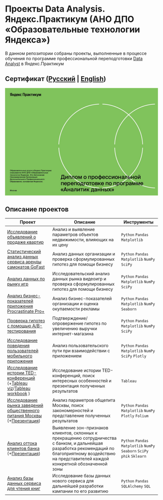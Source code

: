 # Проекты Data Analysis. Яндекс.Практикум (АНО ДПО «Образовательные технологии Яндекса»)

В данном репозитории собраны проекты, выполненные в процессе обучения по программе профессиональной переподготовки [Data Analyst](https://practicum.yandex.ru/data-analyst/) в Яндекс.Практикум

## Сертификат ([Русский](sertificate/certificate_ru_vs.pdf) | [English](sertificate/certificate_eng_vs.pdf))
![Сертификат](sertificate/sertificate_cover_ru.jpg)

## Описание проектов

| Проект | Описание | Инструменты |
|---|---|---|
| <a href='https://github.com/netrunner55746/Yandex-Practicum.Data-Analyst/blob/main/ipynb/apartment_listings_research.ipynb'>Исследование объявлений о продаже квартир</a> | Анализ и выявление параметров объектов недвижимости, влияющих на их цену | `Python` `Pandas` `Matplotlib` |
| <a href='https://github.com/netrunner55746/Yandex-Practicum.Data-Analyst/blob/main/ipynb/service_GoFast_statistical_data_analysis.ipynb'>Статистический анализ данных сервиса аренды самокатов GoFast</a> | Анализ данных организации и проверка сформулированных гипотез для помощи бизнесу | `Python` `Pandas` `Matplotlib` `NumPy` `SciPy` |
| <a href='https://github.com/netrunner55746/Yandex-Practicum.Data-Analyst/blob/main/ipynb/gaming_market_data_analysis.ipynb'>Анализ данных по рынку игр</a> | Исследовательский анализ данных рынка видеоигр и проверка сформулированных гипотез для помощи бизнесу | `Python` `Pandas` `Matplotlib` `NumPy` `SciPy` |
| <a href='https://github.com/netrunner55746/Yandex-Practicum.Data-Analyst/blob/main/ipynb/Procrastinate_Pro+_business_performance_analysis.ipynb'>Анализ бизнес-показателей приложения Procrastinate Pro+</a> | Анализ бизнес-показателей организации и оценка окупаемости рекламы | `Python` `Pandas` `Matplotlib` `NumPy` `Seaborn` |
| <a href='https://github.com/netrunner55746/Yandex-Practicum.Data-Analyst/blob/main/ipynb/testing_hypotheses_with_A_B.ipynb'>Проверка гипотез с помощью A/B-тестирования</a> | Подтверждение/опровержение гипотез по увеличению выручки интернет-магазина | `Python` `Pandas` `Matplotlib` `NumPy` `SciPy` |
| <a href='https://github.com/netrunner55746/Yandex-Practicum.Data-Analyst/blob/main/ipynb/mobile_app_user_behavior_research.ipynb'>Исследование поведения пользователей мобильного приложения</a> | Анализ пользовательского пути при взаимодействии с приложением | `Python` `Pandas` `Matplotlib` `NumPy` `SciPy` `Plotly` |
| <a href='https://github.com/netrunner55746/Yandex-Practicum.Data-Analyst/blob/main/ipynb/TED_conferences_history_research.ipynb'>Исследование истории TED-конференций</a> (+<a href='https://public.tableau.com/views/history_of_TED_viz/TED-?:language=en-US&:sid=&:redirect=auth&:display_count=n&:origin=viz_share_link'>Tableau viz</a>/<a href='https://github.com/netrunner55746/Yandex-Practicum.Data-Analyst/raw/main/artifacts/history_of_TED_viz_vs.twbx'>Tableau workbook</a> ) | Исследование истории TED-конференций, поиск интересных особенностей и презентация полученных результатов | `Tableau` |
| <a href='https://github.com/netrunner55746/Yandex-Practicum.Data-Analyst/blob/main/ipynb/Moscow_catering_market_research.ipynb'>Исследование рынка заведений общественного питания Москвы</a> (+<a href='https://github.com/netrunner55746/Yandex-Practicum.Data-Analyst/blob/main/artifacts/Moscow_catering_market_research_vs.pdf'>Презентация</a>) | Анализ параметров общепита Москвы, поиск закономерностей и представление полученных результатов | `Python` `Pandas` `Matplotlib` `NumPy` `Plotly` `Folium` |
| <a href='https://github.com/netrunner55746/Yandex-Practicum.Data-Analyst/blob/main/ipynb/bank_clients_churn_analysis.ipynb'>Анализ оттока клиентов банка</a> (+<a href='https://github.com/netrunner55746/Yandex-Practicum.Data-Analyst/blob/main/artifacts/bank_clients_churn_analysis_vs.pdf'>Презентация</a>) | Выявление зон-признаков клиентов, склонных к прекращению сотрудничества с банком, и дальнейшая разработка рекомендаций по благоприятному воздействию на представителей каждой конкретной обозначенной зоны | `Python` `Pandas` `Matplotlib` `NumPy` `Seaborn` `SciPy` `phik` `Sklearn` |
| <a href='https://github.com/netrunner55746/Yandex-Practicum.Data-Analyst/blob/main/ipynb/service_for_reading_books_database_sql_analysis.ipynb'>Анализ базы данных сервиса для чтения книг</a> | Исследование базы данных нового сервиса для дальнейшей разработки кампании по его развитию | `Python` `Pandas` `SQLAlchemy` `SQL` |